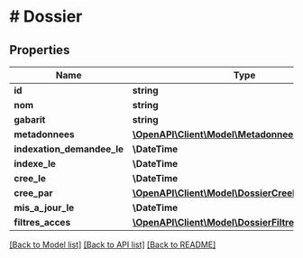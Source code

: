 # # Dossier

## Properties

Name | Type | Description | Notes
------------ | ------------- | ------------- | -------------
**id** | **string** |  |
**nom** | **string** |  |
**gabarit** | **string** |  |
**metadonnees** | [**\OpenAPI\Client\Model\Metadonnee[]**](Metadonnee.md) |  |
**indexation_demandee_le** | **\DateTime** |  |
**indexe_le** | **\DateTime** |  |
**cree_le** | **\DateTime** |  |
**cree_par** | [**\OpenAPI\Client\Model\DossierCreePar**](DossierCreePar.md) |  |
**mis_a_jour_le** | **\DateTime** |  |
**filtres_acces** | [**\OpenAPI\Client\Model\DossierFiltresAccesInner[]**](DossierFiltresAccesInner.md) |  |

[[Back to Model list]](../../README.md#models) [[Back to API list]](../../README.md#endpoints) [[Back to README]](../../README.md)
